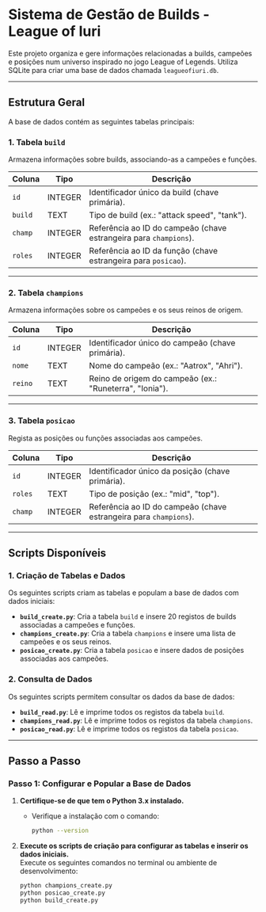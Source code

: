 # Sistema de Gestão de Builds - League of Iuri

Este projeto organiza e gere informações relacionadas a builds, campeões e posições num universo inspirado no jogo League of Legends. Utiliza SQLite para criar uma base de dados chamada `leagueofiuri.db`.

---

## Estrutura Geral

A base de dados contém as seguintes tabelas principais:

### 1. Tabela `build`
Armazena informações sobre builds, associando-as a campeões e funções.

| Coluna  | Tipo      | Descrição                                                |
|---------|-----------|----------------------------------------------------------|
| `id`    | INTEGER   | Identificador único da build (chave primária).           |
| `build` | TEXT      | Tipo de build (ex.: "attack speed", "tank").             |
| `champ` | INTEGER   | Referência ao ID do campeão (chave estrangeira para `champions`). |
| `roles` | INTEGER   | Referência ao ID da função (chave estrangeira para `posicao`).   |

---

### 2. Tabela `champions`
Armazena informações sobre os campeões e os seus reinos de origem.

| Coluna  | Tipo      | Descrição                                                |
|---------|-----------|----------------------------------------------------------|
| `id`    | INTEGER   | Identificador único do campeão (chave primária).         |
| `nome`  | TEXT      | Nome do campeão (ex.: "Aatrox", "Ahri").                 |
| `reino` | TEXT      | Reino de origem do campeão (ex.: "Runeterra", "Ionia").  |

---

### 3. Tabela `posicao`
Regista as posições ou funções associadas aos campeões.

| Coluna  | Tipo      | Descrição                                                |
|---------|-----------|----------------------------------------------------------|
| `id`    | INTEGER   | Identificador único da posição (chave primária).         |
| `roles` | TEXT      | Tipo de posição (ex.: "mid", "top").                     |
| `champ` | INTEGER   | Referência ao ID do campeão (chave estrangeira para `champions`). |

---

## Scripts Disponíveis

### 1. Criação de Tabelas e Dados
Os seguintes scripts criam as tabelas e populam a base de dados com dados iniciais:

- **`build_create.py`**: Cria a tabela `build` e insere 20 registos de builds associadas a campeões e funções.
- **`champions_create.py`**: Cria a tabela `champions` e insere uma lista de campeões e os seus reinos.
- **`posicao_create.py`**: Cria a tabela `posicao` e insere dados de posições associadas aos campeões.

### 2. Consulta de Dados
Os seguintes scripts permitem consultar os dados da base de dados:

- **`build_read.py`**: Lê e imprime todos os registos da tabela `build`.
- **`champions_read.py`**: Lê e imprime todos os registos da tabela `champions`.
- **`posicao_read.py`**: Lê e imprime todos os registos da tabela `posicao`.

---

## Passo a Passo

### Passo 1: Configurar e Popular a Base de Dados
1. **Certifique-se de que tem o Python 3.x instalado.**
   - Verifique a instalação com o comando:  
     ```bash
     python --version
     ```

2. **Execute os scripts de criação para configurar as tabelas e inserir os dados iniciais.**  
   Execute os seguintes comandos no terminal ou ambiente de desenvolvimento:
   ```bash
   python champions_create.py
   python posicao_create.py
   python build_create.py
